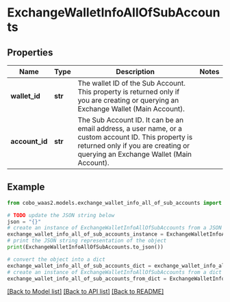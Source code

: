 # ExchangeWalletInfoAllOfSubAccounts


## Properties

Name | Type | Description | Notes
------------ | ------------- | ------------- | -------------
**wallet_id** | **str** | The wallet ID of the Sub Account. This property is returned only if you are creating or querying an Exchange Wallet (Main Account). | 
**account_id** | **str** | The Sub Account ID. It can be an email address, a user name, or a custom account ID. This property is returned only if you are creating or querying an Exchange Wallet (Main Account). | 

## Example

```python
from cobo_waas2.models.exchange_wallet_info_all_of_sub_accounts import ExchangeWalletInfoAllOfSubAccounts

# TODO update the JSON string below
json = "{}"
# create an instance of ExchangeWalletInfoAllOfSubAccounts from a JSON string
exchange_wallet_info_all_of_sub_accounts_instance = ExchangeWalletInfoAllOfSubAccounts.from_json(json)
# print the JSON string representation of the object
print(ExchangeWalletInfoAllOfSubAccounts.to_json())

# convert the object into a dict
exchange_wallet_info_all_of_sub_accounts_dict = exchange_wallet_info_all_of_sub_accounts_instance.to_dict()
# create an instance of ExchangeWalletInfoAllOfSubAccounts from a dict
exchange_wallet_info_all_of_sub_accounts_from_dict = ExchangeWalletInfoAllOfSubAccounts.from_dict(exchange_wallet_info_all_of_sub_accounts_dict)
```
[[Back to Model list]](../README.md#documentation-for-models) [[Back to API list]](../README.md#documentation-for-api-endpoints) [[Back to README]](../README.md)


